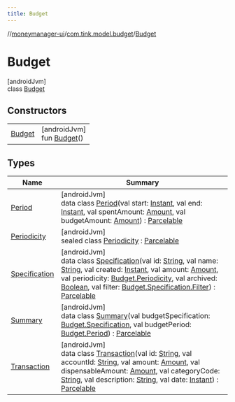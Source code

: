 ```yaml
---
title: Budget
---
```

//[moneymanager-ui](../../../index.html)/[com.tink.model.budget](../index.html)/[Budget](index.html)



# Budget



[androidJvm]\
class [Budget](index.html)



## Constructors


| | |
|---|---|
| [Budget](-budget.html) | [androidJvm]<br>fun [Budget](-budget.html)() |


## Types


| Name | Summary |
|---|---|
| [Period](-period/index.html) | [androidJvm]<br>data class [Period](-period/index.html)(val start: [Instant](https://developer.android.com/reference/kotlin/java/time/Instant.html), val end: [Instant](https://developer.android.com/reference/kotlin/java/time/Instant.html), val spentAmount: [Amount](../../com.tink.model.misc/-amount/index.html), val budgetAmount: [Amount](../../com.tink.model.misc/-amount/index.html)) : [Parcelable](https://developer.android.com/reference/kotlin/android/os/Parcelable.html) |
| [Periodicity](-periodicity/index.html) | [androidJvm]<br>sealed class [Periodicity](-periodicity/index.html) : [Parcelable](https://developer.android.com/reference/kotlin/android/os/Parcelable.html) |
| [Specification](-specification/index.html) | [androidJvm]<br>data class [Specification](-specification/index.html)(val id: [String](https://kotlinlang.org/api/latest/jvm/stdlib/kotlin/-string/index.html), val name: [String](https://kotlinlang.org/api/latest/jvm/stdlib/kotlin/-string/index.html), val created: [Instant](https://developer.android.com/reference/kotlin/java/time/Instant.html), val amount: [Amount](../../com.tink.model.misc/-amount/index.html), val periodicity: [Budget.Periodicity](-periodicity/index.html), val archived: [Boolean](https://kotlinlang.org/api/latest/jvm/stdlib/kotlin/-boolean/index.html), val filter: [Budget.Specification.Filter](-specification/-filter/index.html)) : [Parcelable](https://developer.android.com/reference/kotlin/android/os/Parcelable.html) |
| [Summary](-summary/index.html) | [androidJvm]<br>data class [Summary](-summary/index.html)(val budgetSpecification: [Budget.Specification](-specification/index.html), val budgetPeriod: [Budget.Period](-period/index.html)) : [Parcelable](https://developer.android.com/reference/kotlin/android/os/Parcelable.html) |
| [Transaction](-transaction/index.html) | [androidJvm]<br>data class [Transaction](-transaction/index.html)(val id: [String](https://kotlinlang.org/api/latest/jvm/stdlib/kotlin/-string/index.html), val accountId: [String](https://kotlinlang.org/api/latest/jvm/stdlib/kotlin/-string/index.html), val amount: [Amount](../../com.tink.model.misc/-amount/index.html), val dispensableAmount: [Amount](../../com.tink.model.misc/-amount/index.html), val categoryCode: [String](https://kotlinlang.org/api/latest/jvm/stdlib/kotlin/-string/index.html), val description: [String](https://kotlinlang.org/api/latest/jvm/stdlib/kotlin/-string/index.html), val date: [Instant](https://developer.android.com/reference/kotlin/java/time/Instant.html)) : [Parcelable](https://developer.android.com/reference/kotlin/android/os/Parcelable.html) |

